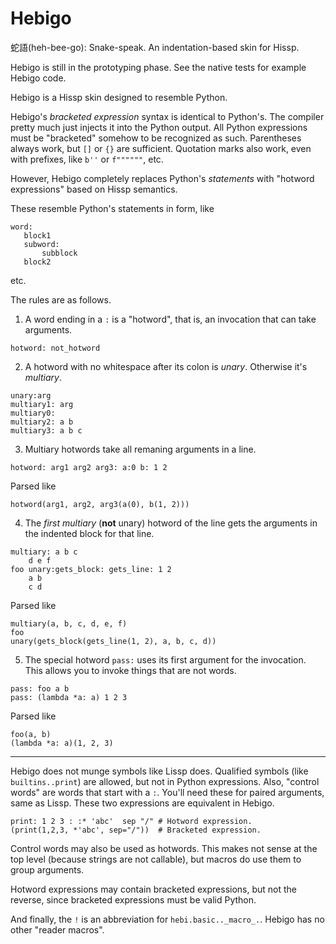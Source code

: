 # Hebigo
蛇語(heh-bee-go): Snake-speak. An indentation-based skin for Hissp.

Hebigo is still in the prototyping phase. See the native tests for example Hebigo code.

Hebigo is a Hissp skin designed to resemble Python.

Hebigo's *bracketed expression* syntax is identical to Python's.
The compiler pretty much just injects it into the Python output.
All Python expressions must be "bracketed" somehow to be recognized as such.
Parentheses always work, but `[]` or `{}` are sufficient.
Quotation marks also work, even with prefixes, like `b''` or `f""""""`, etc.

However, Hebigo completely replaces Python's *statements* with "hotword expressions" based on Hissp semantics.

These resemble Python's statements in form, like
```
word:
   block1
   subword:
       subblock
   block2
```
etc.

The rules are as follows.

1. A word ending in a `:` is a "hotword", that is, an invocation that can take arguments.
```
hotword: not_hotword
```

2. A hotword with no whitespace after its colon is *unary*. Otherwise it's *multiary*.
```
unary:arg
multiary1: arg
multiary0:
multiary2: a b
multiary3: a b c
```

3. Multiary hotwords take all remaning arguments in a line.
```
hotword: arg1 arg2 arg3: a:0 b: 1 2
```
Parsed like
```
hotword(arg1, arg2, arg3(a(0), b(1, 2)))
```

4. The *first multiary* (**not** unary) hotword of the line gets the arguments in the indented block for that line.
```
multiary: a b c
    d e f
foo unary:gets_block: gets_line: 1 2
    a b
    c d
```
Parsed like
```
multiary(a, b, c, d, e, f)
foo
unary(gets_block(gets_line(1, 2), a, b, c, d))
```

5. The special hotword `pass:` uses its first argument for the invocation. This allows you to invoke things that are not words.
```
pass: foo a b
pass: (lambda *a: a) 1 2 3
```
Parsed like
```
foo(a, b)
(lambda *a: a)(1, 2, 3)
```
***
Hebigo does not munge symbols like Lissp does.
Qualified symbols (like ``builtins..print``) are allowed,
but not in Python expressions.
Also, "control words" are words that start with a `:`.
You'll need these for paired arguments, same as Lissp.
These two expressions are equivalent in Hebigo.
```
print: 1 2 3 : :* 'abc'  sep "/" # Hotword expression.
(print(1,2,3, *'abc', sep="/"))  # Bracketed expression.
```
Control words may also be used as hotwords.
This makes not sense at the top level (because strings are not callable), but macros do use them to group arguments.

Hotword expressions may contain bracketed expressions, but not the reverse, since bracketed expressions must be valid Python.

And finally, the `!` is an abbreviation for `hebi.basic.._macro_.`. Hebigo has no other "reader macros".
